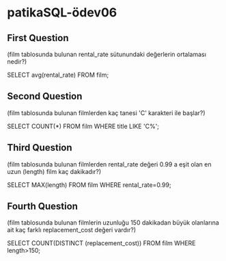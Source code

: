 # patikaSQL-ödev06
## First Question 
(film tablosunda bulunan rental_rate sütunundaki değerlerin ortalaması nedir?)

SELECT avg(rental_rate) FROM film;
## Second Question
(film tablosunda bulunan filmlerden kaç tanesi 'C' karakteri ile başlar?)

SELECT COUNT(*) FROM film
WHERE title LIKE 'C%';
## Third Question
(film tablosunda bulunan filmlerden rental_rate değeri 0.99 a eşit olan en uzun (length) film kaç dakikadır?)

SELECT MAX(length) FROM film
WHERE rental_rate=0.99;
## Fourth Question
(film tablosunda bulunan filmlerin uzunluğu 150 dakikadan büyük olanlarına ait kaç farklı replacement_cost değeri vardır?)

SELECT COUNT(DISTINCT (replacement_cost)) FROM film
WHERE length>150;